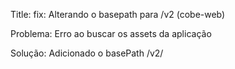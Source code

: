 Title: fix: Alterando o basepath para /v2 (cobe-web)

Problema: Erro ao buscar os assets da aplicação

Solução: Adicionado o basePath /v2/
